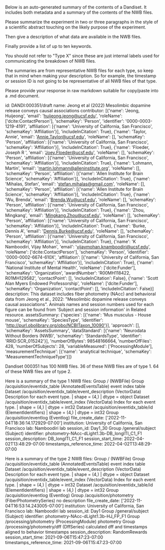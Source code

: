 
Below is an auto-generated summary of the contents of a Dandiset. It includes both metadata and a summary of the contents of the NWB files.

Please summarize the experiment in two or three paragraphs in the style of a scientific abstract touching on the likely purpose of the experiment.

Then give a description of what data are available in the NWB files.

Finally provide a list of up to ten keywords.

You should not refer to "Type X" since these are just internal labels used for communicating the breakdown of NWB files.

The summaries are from representative NWB files for each type, so keep that in mind when making your description. So for example, the timestamp or session ID is not going to be representative of all NWB files of that type.

Please provide your response in raw markdown suitable for copy/paste into a .md document.


id: DANDI:000351/draft
name: Jeong et al (2022) Mesolimbic dopamine release conveys causal associations
contributor: [{'name': 'Jeong, Huijeong', 'email': 'huijeong.jeong@ucsf.edu', 'roleName': ['dcite:ContactPerson'], 'schemaKey': 'Person', 'identifier': '0000-0003-1219-4191', 'affiliation': [{'name': 'University of California, San Francisco', 'schemaKey': 'Affiliation'}], 'includeInCitation': True}, {'name': 'Taylor, Annie', 'email': 'Annie.Taylor@ucsf.edu', 'roleName': [], 'schemaKey': 'Person', 'affiliation': [{'name': 'University of California, San Francisco', 'schemaKey': 'Affiliation'}], 'includeInCitation': True}, {'name': 'Floeder, Joseph R ', 'email': 'Joey.Floeder@ucsf.edu', 'roleName': [], 'schemaKey': 'Person', 'affiliation': [{'name': 'University of California, San Francisco', 'schemaKey': 'Affiliation'}], 'includeInCitation': True}, {'name': 'Lohmann, Martin', 'email': 'martin.lohmann@alleninstitute.org', 'roleName': [], 'schemaKey': 'Person', 'affiliation': [{'name': 'Allen Institute for Brain Science', 'schemaKey': 'Affiliation'}], 'includeInCitation': True}, {'name': 'Mihalas, Stefan', 'email': 'stefan.mihalas@gmail.com', 'roleName': [], 'schemaKey': 'Person', 'affiliation': [{'name': 'Allen Institute for Brain Science', 'schemaKey': 'Affiliation'}], 'includeInCitation': True}, {'name': 'Wu, Brenda', 'email': 'Brenda.Wu@ucsf.edu', 'roleName': [], 'schemaKey': 'Person', 'affiliation': [{'name': 'University of California, San Francisco', 'schemaKey': 'Affiliation'}], 'includeInCitation': True}, {'name': 'Zhou, Mingkang', 'email': 'Mingkang.Zhou@ucsf.edu', 'roleName': [], 'schemaKey': 'Person', 'affiliation': [{'name': 'University of California, San Francisco', 'schemaKey': 'Affiliation'}], 'includeInCitation': True}, {'name': 'Burke, Dennis A', 'email': 'Dennis.Burke@ucsf.edu', 'roleName': [], 'schemaKey': 'Person', 'affiliation': [{'name': 'University of California, San Francisco', 'schemaKey': 'Affiliation'}], 'includeInCitation': True}, {'name': 'K Namboodiri, Vijay Mohan', 'email': 'vijaymohan.knamboodiri@ucsf.edu', 'roleName': ['dcite:ContactPerson'], 'schemaKey': 'Person', 'identifier': '0000-0002-6674-610X', 'affiliation': [{'name': 'University of California, San Francisco', 'schemaKey': 'Affiliation'}], 'includeInCitation': True}, {'name': 'National Institute of Mental Health', 'roleName': ['dcite:Funder'], 'schemaKey': 'Organization', 'awardNumber': 'R00MH118422, R01MH129582', 'contactPoint': [], 'includeInCitation': False}, {'name': 'Scott Alan Myers Endowed Professorship', 'roleName': ['dcite:Funder'], 'schemaKey': 'Organization', 'contactPoint': [], 'includeInCitation': False}]
description: This dataset includes fiber photometry (NAcc) and behavioral data from Jeong et al., 2022: "Mesolimbic dopamine release conveys causal associations". Animals names and session numbers used for each figure can be found from 'Subject and session information' in Related resource.
assetsSummary: {'species': [{'name': 'Mus musculus - House mouse', 'schemaKey': 'SpeciesType', 'identifier': 'http://purl.obolibrary.org/obo/NCBITaxon_10090'}], 'approach': [], 'schemaKey': 'AssetsSummary', 'dataStandard': [{'name': 'Neurodata Without Borders (NWB)', 'schemaKey': 'StandardsType', 'identifier': 'RRID:SCR_015242'}], 'numberOfBytes': 98548166664, 'numberOfFiles': 428, 'numberOfSubjects': 28, 'variableMeasured': ['ProcessingModule'], 'measurementTechnique': [{'name': 'analytical technique', 'schemaKey': 'MeasurementTechniqueType'}]}

Dandiset 000351 has 100 NWB files.
36 of these NWB files are of type 1.
64 of these NWB files are of type 2.


Here is a summary of the type 1 NWB files:
  Group / (NWBFile) 
  Group /acquisition/eventidx_table (AnnotatedEventsTable) event index table
  Dataset /acquisition/eventidx_table/event_description (VectorData) Description for each event type. | shape = (4,) | dtype = object
  Dataset /acquisition/eventidx_table/event_index (VectorData) Index for each event type. | shape = (4,) | dtype = int32
  Dataset /acquisition/eventidx_table/id (ElementIdentifiers)  | shape = (4,) | dtype = int32
  Group /acquisition/eventlog (Eventlog) 
  file_create_date: ['2022-11-04T18:36:14.172929-07:00']
  institution: University of California, San Francisco
  lab: Namboodiri lab
  session_id: Day1_30
  Group /general/subject (Subject) 
  identifier: photometry-NAcc-dLight1.3b-DB_longITI_C1_F1
  session_description: DB_longITI_C1_F1
  session_start_time: 2022-04-02T13:48:29-07:00
  timestamps_reference_time: 2022-04-02T13:48:29-07:00


Here is a summary of the type 2 NWB files:
  Group / (NWBFile) 
  Group /acquisition/eventidx_table (AnnotatedEventsTable) event index table
  Dataset /acquisition/eventidx_table/event_description (VectorData) Description for each event type. | shape = (4,) | dtype = object
  Dataset /acquisition/eventidx_table/event_index (VectorData) Index for each event type. | shape = (4,) | dtype = int32
  Dataset /acquisition/eventidx_table/id (ElementIdentifiers)  | shape = (4,) | dtype = int32
  Group /acquisition/eventlog (Eventlog) 
  Group /acquisition/photometry (FiberPhotometrySeries) no description
  file_create_date: ['2022-11-04T16:53:14.243005-07:00']
  institution: University of California, San Francisco
  lab: Namboodiri lab
  session_id: Day1
  Group /general/subject (Subject) 
  identifier: photometry-NAcc-dLight1.3b-HJ_FP_F1
  Group /processing/photometry (ProcessingModule) photometry
  Group /processing/photometry/dff (DffSeries) calculated dff and timestamps aligned to behavior timestamps
  session_description: RandomRewards
  session_start_time: 2021-09-06T15:47:23-07:00
  timestamps_reference_time: 2021-09-06T15:47:23-07:00
